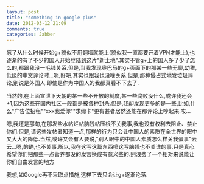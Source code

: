 ```yaml
---
layout: post
title: "something in google plus"
date: 2012-03-12 21:09
comments: true
categories: Jabber
---
```


忘了从什么时候开始g+貌似不用翻墙就能上(貌似我一直都要开着VPN才能上),也逐渐的有了不少的国人开始登陆到这片"新土地".其实不管g+上的国人多了少了怎么的,都跟我没一毛钱关系.但是,当我发现奥巴马的g+页面下的那某一些无聊,幼稚,低级的中文评论时...呃,好吧,其实也跟我也没啥关系.但是,那种侵占式地发垃圾评论,别说是外国人.即使是作为中国人的我都真看不下去了.
<!-- more -->
当然的,在上面宣泄下天朝的某一些不开放的制度,某一些腐败没什么,或许我还会+1,因为这些在国内社区一般都是被各种封杀.但是,我却发现更多的是一些,比如,什么"广告位招租""xxx我爱你""求绿卡"更有甚者居然还能在那评论上吵起来.哎...

嗯,我还是那句,在那发些水帖烂帖脑残帖压根不关我事,我也没有权利去阻止、禁止你们.但是,请这些发帖者知道一点,那样的行为只会让中国人的素质在全世界的眼中又大大的降低.当然,或许又会有人要说,"别人眼中的中国人素质怎么样关我蛋事"云云...嗯,的确,也不关事.所以,我在这写这篇东西喷这写脑残也不关谁的事.只是真心希望你们把那些一点营养都没的发言换成有意义些的.别浪费了一个相对来说能让你们自由发言的地方

我想,如Google再不采取点措施,这样下去只会让g+逐渐沦落.
